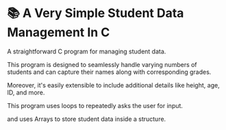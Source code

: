 # 📚 A Very Simple Student Data Management In C

A straightforward C program for managing student data.

This program is designed to seamlessly handle varying numbers of students and can capture their names along with corresponding grades.

Moreover, it's easily extensible to include additional details like height, age, ID, and more.

This program uses loops to repeatedly asks the user for input.

and uses Arrays to store student data inside a structure.
